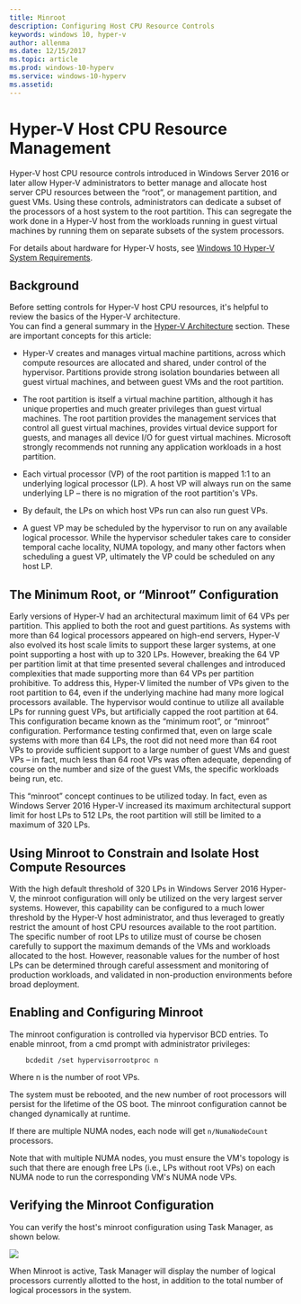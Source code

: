 ```yaml
---
title: Minroot
description: Configuring Host CPU Resource Controls
keywords: windows 10, hyper-v
author: allenma
ms.date: 12/15/2017
ms.topic: article
ms.prod: windows-10-hyperv
ms.service: windows-10-hyperv
ms.assetid: 
---
```


# Hyper-V Host CPU Resource Management

Hyper-V host CPU resource controls introduced in Windows Server 2016 or later allow Hyper-V administrators to better manage and allocate host server CPU resources between the “root”, or management partition, and guest VMs. 
Using these controls, administrators can dedicate a subset of the processors of a host system to the root partition. 
This can segregate the work done in a Hyper-V host from the workloads running in guest virtual machines by running them on separate subsets of the system processors.

For details about hardware for Hyper-V hosts, see [Windows 10 Hyper-V System Requirements](https://docs.microsoft.com/virtualization/hyper-v-on-windows/reference/hyper-v-requirements).

## Background

Before setting controls for Hyper-V host CPU resources, it's helpful to review the basics of the Hyper-V architecture.  
You can find a general summary in the [Hyper-V Architecture](https://docs.microsoft.com/windows-server/administration/performance-tuning/role/hyper-v-server/architecture) section.
These are important concepts for this article:

* Hyper-V creates and manages virtual machine partitions, across which compute resources are allocated and shared, under control of the hypervisor.  Partitions provide strong isolation boundaries between all guest virtual machines, and between guest VMs and the root partition.

* The root partition is itself a virtual machine partition, although it has unique properties and much greater privileges than guest virtual machines.  The root partition provides the management services that control all guest virtual machines, provides virtual device support for guests, and manages all device I/O for guest virtual machines.  Microsoft strongly recommends not running any application workloads in a host partition.

* Each virtual processor (VP) of the root partition is mapped 1:1 to an underlying logical processor (LP).  A host VP will always run on the same underlying LP – there is no migration of the root partition's VPs.  

* By default, the LPs on which host VPs run can also run guest VPs.

* A guest VP may be scheduled by the hypervisor to run on any available logical processor.  While the hypervisor scheduler takes care to consider temporal cache locality, NUMA topology, and many other factors when scheduling a guest VP, ultimately the VP could be scheduled on any host LP.

## The Minimum Root, or “Minroot” Configuration

Early versions of Hyper-V had an architectural maximum limit of 64 VPs per partition.  This applied to both the root and guest partitions.  As systems with more than 64 logical processors appeared on high-end servers, Hyper-V also evolved its host scale limits to support these larger systems, at one point supporting a host with up to 320 LPs.  However, breaking the 64 VP per partition limit at that time presented several challenges and introduced complexities that made supporting more than 64 VPs per partition prohibitive.  To address this, Hyper-V limited the number of VPs given to the root partition to 64, even if the underlying machine had many more logical processors available.  The hypervisor would continue to utilize all available LPs for running guest VPs, but artificially capped the root partition at 64.  This configuration became known as the “minimum root”, or “minroot” configuration.  Performance testing confirmed that, even on large scale systems with more than 64 LPs, the root did not need more than 64 root VPs to provide sufficient support to a large number of guest VMs and guest VPs – in fact, much less than 64 root VPs was often adequate, depending of course on the number and size of the guest VMs, the specific workloads being run, etc.

This “minroot” concept continues to be utilized today.  In fact, even as Windows Server 2016 Hyper-V increased its maximum architectural support limit for host LPs to 512 LPs, the root partition will still be limited to a maximum of 320 LPs.

## Using Minroot to Constrain and Isolate Host Compute Resources
With the high default threshold of 320 LPs in Windows Server 2016 Hyper-V, the minroot configuration will only be utilized on the very largest server systems.  However, this capability can be configured to a much lower threshold by the Hyper-V host administrator, and thus leveraged to greatly restrict the amount of host CPU resources available to the root partition.  The specific number of root LPs to utilize must of course be chosen carefully to support the maximum demands of the VMs and workloads allocated to the host.  However, reasonable values for the number of host LPs can be determined through careful assessment and monitoring of production workloads, and validated in non-production environments before broad deployment.

## Enabling and Configuring Minroot

The minroot configuration is controlled via hypervisor BCD entries. To enable minroot, from a cmd prompt with administrator privileges:

```
 	bcdedit /set hypervisorrootproc n
```
Where n is the number of root VPs. 

The system must be rebooted, and the new number of root processors will persist for the lifetime of the OS boot.  The minroot configuration cannot be changed dynamically at runtime.

If there are multiple NUMA nodes, each node will get `n/NumaNodeCount` processors.

Note that with multiple NUMA nodes, you must ensure the VM's topology is such that there are enough free LPs (i.e., LPs without root VPs) on each NUMA node to run the corresponding VM's NUMA node VPs.

## Verifying the Minroot Configuration

You can verify the host's minroot configuration using Task Manager, as shown below.

![](./media/minroot-taskman.png)

When Minroot is active, Task Manager will display the number of logical processors currently allotted to the host, in addition to the total number of logical processors in the system.
 
